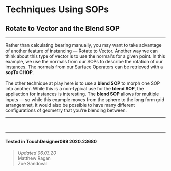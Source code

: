 <!DOCTYPE html>
<html>
<head>    
    <link rel="stylesheet" href="../../../assets/styles.css">
</head>
<body>

<h1>Techniques Using SOPs</h1>
<h2>Rotate to Vector and the Blend SOP</h2>
<hr>
<p>
    Rather than calculating bearing manually, you may want to take advantage of another feature of instancing — Rotate to Vector. Another way we can think about this type of vector is to use the normal's for a given point.
    In this example, we use the normals from our SOPs to describe the rotation of our instances. The normals from our Surface Operators can be retrieved with a <b>sopTo CHOP</b>.
    <br><br>
    The other technique at play here is to use a <b>blend SOP</b> to morph one SOP into another. While this is a non-typical use for the <b>blend SOP</b>, the appliaction for instances is interesting. The <b>blend SOP</b> allows for multiple inputs — so while this example moves from the sphere to the long form grid arrangemnet, it would also be possible to have many different configurations of geometry that you're blending between. 
</p> 

<hr>

<br>

---

#### Tested in TouchDesigner099 2020.23680 
>*Updated 06.03.20*  
Matthew Ragan  
Zoe Sandoval  